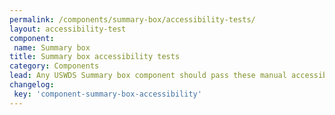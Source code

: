 ```yaml
---
permalink: /components/summary-box/accessibility-tests/
layout: accessibility-test
component:
 name: Summary box
title: Summary box accessibility tests
category: Components
lead: Any USWDS Summary box component should pass these manual accessibility tests.
changelog:
 key: 'component-summary-box-accessibility'
---
```

